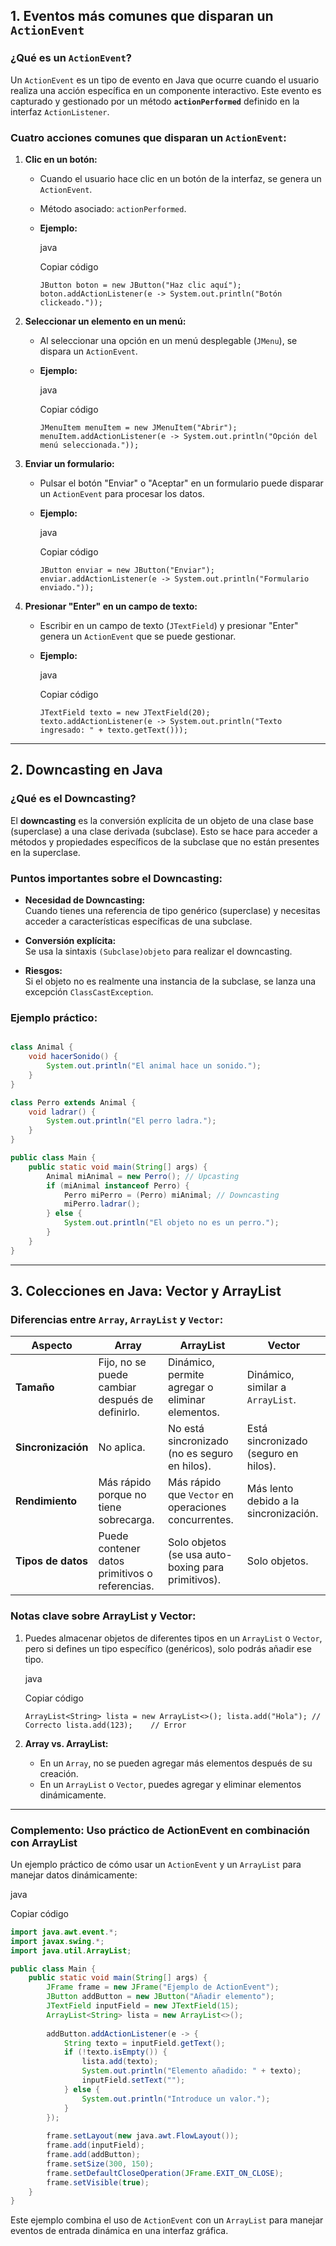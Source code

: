 ## **1. Eventos más comunes que disparan un `ActionEvent`**

### **¿Qué es un `ActionEvent`?**

Un `ActionEvent` es un tipo de evento en Java que ocurre cuando el usuario realiza una acción específica en un componente interactivo. Este evento es capturado y gestionado por un método **`actionPerformed`** definido en la interfaz `ActionListener`.

### **Cuatro acciones comunes que disparan un `ActionEvent`:**

1. **Clic en un botón:**
    
    - Cuando el usuario hace clic en un botón de la interfaz, se genera un `ActionEvent`.
    - Método asociado: `actionPerformed`.
    - **Ejemplo:**
        
        java
        
        Copiar código
        
        `JButton boton = new JButton("Haz clic aquí"); boton.addActionListener(e -> System.out.println("Botón clickeado."));`
        
2. **Seleccionar un elemento en un menú:**
    
    - Al seleccionar una opción en un menú desplegable (`JMenu`), se dispara un `ActionEvent`.
    - **Ejemplo:**
        
        java
        
        Copiar código
        
        `JMenuItem menuItem = new JMenuItem("Abrir"); menuItem.addActionListener(e -> System.out.println("Opción del menú seleccionada."));`
        
3. **Enviar un formulario:**
    
    - Pulsar el botón "Enviar" o "Aceptar" en un formulario puede disparar un `ActionEvent` para procesar los datos.
    - **Ejemplo:**
        
        java
        
        Copiar código
        
        `JButton enviar = new JButton("Enviar"); enviar.addActionListener(e -> System.out.println("Formulario enviado."));`
        
4. **Presionar "Enter" en un campo de texto:**
    
    - Escribir en un campo de texto (`JTextField`) y presionar "Enter" genera un `ActionEvent` que se puede gestionar.
    - **Ejemplo:**
        
        java
        
        Copiar código
        
        `JTextField texto = new JTextField(20); texto.addActionListener(e -> System.out.println("Texto ingresado: " + texto.getText()));`
        

---

## **2. Downcasting en Java**

### **¿Qué es el Downcasting?**

El **downcasting** es la conversión explícita de un objeto de una clase base (superclase) a una clase derivada (subclase). Esto se hace para acceder a métodos y propiedades específicos de la subclase que no están presentes en la superclase.

### **Puntos importantes sobre el Downcasting:**

- **Necesidad de Downcasting:**  
    Cuando tienes una referencia de tipo genérico (superclase) y necesitas acceder a características específicas de una subclase.
    
- **Conversión explícita:**  
    Se usa la sintaxis `(Subclase)objeto` para realizar el downcasting.
    
- **Riesgos:**  
    Si el objeto no es realmente una instancia de la subclase, se lanza una excepción `ClassCastException`.
    

### **Ejemplo práctico:**

```java

class Animal {
    void hacerSonido() {
        System.out.println("El animal hace un sonido.");
    }
}

class Perro extends Animal {
    void ladrar() {
        System.out.println("El perro ladra.");
    }
}

public class Main {
    public static void main(String[] args) {
        Animal miAnimal = new Perro(); // Upcasting
        if (miAnimal instanceof Perro) {
            Perro miPerro = (Perro) miAnimal; // Downcasting
            miPerro.ladrar();
        } else {
            System.out.println("El objeto no es un perro.");
        }
    }
}
```

---

## **3. Colecciones en Java: Vector y ArrayList**

### **Diferencias entre `Array`, `ArrayList` y `Vector`:**

|**Aspecto**|**Array**|**ArrayList**|**Vector**|
|---|---|---|---|
|**Tamaño**|Fijo, no se puede cambiar después de definirlo.|Dinámico, permite agregar o eliminar elementos.|Dinámico, similar a `ArrayList`.|
|**Sincronización**|No aplica.|No está sincronizado (no es seguro en hilos).|Está sincronizado (seguro en hilos).|
|**Rendimiento**|Más rápido porque no tiene sobrecarga.|Más rápido que `Vector` en operaciones concurrentes.|Más lento debido a la sincronización.|
|**Tipos de datos**|Puede contener datos primitivos o referencias.|Solo objetos (se usa auto-boxing para primitivos).|Solo objetos.|

### **Notas clave sobre ArrayList y Vector:**

1. Puedes almacenar objetos de diferentes tipos en un `ArrayList` o `Vector`, pero si defines un tipo específico (genéricos), solo podrás añadir ese tipo.
    
    java
    
    Copiar código
    
    `ArrayList<String> lista = new ArrayList<>(); lista.add("Hola"); // Correcto lista.add(123);    // Error`
    
2. **Array vs. ArrayList:**
    
    - En un `Array`, no se pueden agregar más elementos después de su creación.
    - En un `ArrayList` o `Vector`, puedes agregar y eliminar elementos dinámicamente.

---

### **Complemento: Uso práctico de ActionEvent en combinación con ArrayList**

Un ejemplo práctico de cómo usar un `ActionEvent` y un `ArrayList` para manejar datos dinámicamente:

java

Copiar código
```java
import java.awt.event.*;
import javax.swing.*;
import java.util.ArrayList;

public class Main {
    public static void main(String[] args) {
        JFrame frame = new JFrame("Ejemplo de ActionEvent");
        JButton addButton = new JButton("Añadir elemento");
        JTextField inputField = new JTextField(15);
        ArrayList<String> lista = new ArrayList<>();
        
        addButton.addActionListener(e -> {
            String texto = inputField.getText();
            if (!texto.isEmpty()) {
                lista.add(texto);
                System.out.println("Elemento añadido: " + texto);
                inputField.setText("");
            } else {
                System.out.println("Introduce un valor.");
            }
        });
        
        frame.setLayout(new java.awt.FlowLayout());
        frame.add(inputField);
        frame.add(addButton);
        frame.setSize(300, 150);
        frame.setDefaultCloseOperation(JFrame.EXIT_ON_CLOSE);
        frame.setVisible(true);
    }
}

```
Este ejemplo combina el uso de `ActionEvent` con un `ArrayList` para manejar eventos de entrada dinámica en una interfaz gráfica.